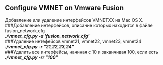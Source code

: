 ## Configure VMNET on Vmware Fusion
Добавление или удаление  интерфейсов VMNETXX на Mac OS X.<br>
###Добавление интерфейсов, описание которых находится в файле fusion_network.cfg<br>
***./vmnet_cfg.py -a 'fusion_network.cfg'***  <br>
###Удаление интефейсов vmnet21, vmnet22, vmnet23, vmnet24 <br>
***./vmnet_cfg.py -r "21,22,23,24"*** <br>
###Удалить все интерфейсы, начиная с 10 и заканчивая 100, если есть<br>
***./vmnet_cfg.py -rr "100"***

